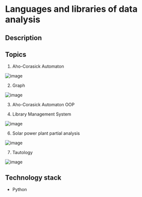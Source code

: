 # Languages and libraries of data analysis
## Description

## Topics

1. Aho-Corasick Automaton

![image](https://github.com/bjam24/agh-languages-and-libraries-of-data-analysis/assets/61807667/05d172e0-0776-4cb9-9811-2eb98e5435c2)

2. Graph

![image](https://github.com/bjam24/agh-languages-and-libraries-of-data-analysis/assets/61807667/ace55bf5-0d3d-4693-9b18-ab4491381a96)

3. Aho-Corasick Automaton OOP

4. Library Management System

![image](https://github.com/bjam24/agh-languages-and-libraries-of-data-analysis/assets/61807667/443e1b4b-7137-4910-be4b-38ca69219c7d)

6. Solar power plant partial analysis

![image](https://github.com/bjam24/agh-languages-and-libraries-of-data-analysis/assets/61807667/b1f22869-8c28-40bf-b439-39dec8790719)

7. Tautology

![image](https://github.com/bjam24/agh-languages-and-libraries-of-data-analysis/assets/61807667/d6a30f74-14c2-4bb3-820e-2442b3b34b37)

## Technology stack
- Python

